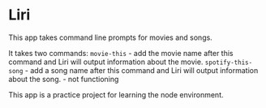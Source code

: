 # Liri

This app takes command line prompts for movies and songs. 

It takes two commands:
`movie-this` - add the movie name after this command and Liri will output information about the movie.
`spotify-this-song` - add a song name after this command and Liri will output information about the song. - not functioning

This app is a practice project for learning the node environment. 